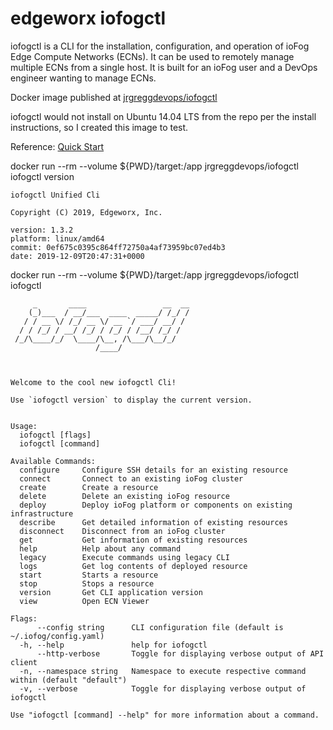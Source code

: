 # edgeworx iofogctl
iofogctl is a CLI for the installation, configuration, and operation of ioFog Edge Compute Networks (ECNs). It can be used to remotely manage multiple ECNs from a single host. It is built for an ioFog user and a DevOps engineer wanting to manage ECNs.

Docker image published at [jrgreggdevops/iofogctl](https://hub.docker.com/repository/docker/jrgreggdevops/iofogctl)

iofogctl would not install on Ubuntu 14.04 LTS from the repo per the install instructions, so I created this image to test.

Reference: [Quick Start](https://iofog.org/docs/1.3.0/getting-started/quick-start.html)

docker run --rm --volume ${PWD}/target:/app jrgreggdevops/iofogctl iofogctl version
```
iofogctl Unified Cli

Copyright (C) 2019, Edgeworx, Inc.

version: 1.3.2
platform: linux/amd64
commit: 0ef675c0395c864ff72750a4af73959bc07ed4b3
date: 2019-12-09T20:47:31+0000
```


docker run --rm --volume ${PWD}/target:/app jrgreggdevops/iofogctl iofogctl
```
     _       ____                 __  __
    (_)___  / __/___  ____  _____/ /_/ /
   / / __ \/ /_/ __ \/ __ `/ ___/ __/ /
  / / /_/ / __/ /_/ / /_/ / /__/ /_/ /
 /_/\____/_/  \____/\__, /\___/\__/_/
                   /____/



Welcome to the cool new iofogctl Cli!

Use `iofogctl version` to display the current version.


Usage:
  iofogctl [flags]
  iofogctl [command]

Available Commands:
  configure     Configure SSH details for an existing resource
  connect       Connect to an existing ioFog cluster
  create        Create a resource
  delete        Delete an existing ioFog resource
  deploy        Deploy ioFog platform or components on existing infrastructure
  describe      Get detailed information of existing resources
  disconnect    Disconnect from an ioFog cluster
  get           Get information of existing resources
  help          Help about any command
  legacy        Execute commands using legacy CLI
  logs          Get log contents of deployed resource
  start         Starts a resource
  stop          Stops a resource
  version       Get CLI application version
  view          Open ECN Viewer

Flags:
      --config string      CLI configuration file (default is ~/.iofog/config.yaml)
  -h, --help               help for iofogctl
      --http-verbose       Toggle for displaying verbose output of API client
  -n, --namespace string   Namespace to execute respective command within (default "default")
  -v, --verbose            Toggle for displaying verbose output of iofogctl

Use "iofogctl [command] --help" for more information about a command.
```
